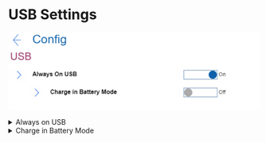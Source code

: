 # USB Settings #
![](./img/usb.png)

<details><summary>Always on USB</summary>
The USG ports can charge external device during low power states (standby, hibernate or power-off). 
Note. If the system runs on battery mode, this works only in standby mode.
One of 2 possible states:

1.	**On** - the USB ports are powered during low power states. Default. 
2.	Off - USB ports are disabled during low power states.

| WMI Setting name | Values | SVP Req'd | AMD/Intel |
|:---|:---|:---|:---|
| AlwaysOnUSB | Disable, Enable | No | Both |
</details>

<details><summary>Charge in Battery Mode</summary>
Visible only if 'Always on USB' is Enabled.
One of 2 possible states:

1.	On - Enables charging when system is in hibernate or power-off state and in battery mode.
2.	**Off** - Disables charging when system is in hibernate or power-off state and in battery mode. Default.

| WMI Setting name | Values | SVP Req'd | AMD/Intel |
|:---|:---|:---|:---|
| ChargeInBatteryMode | Disable, Enable | No | Both |
</details>